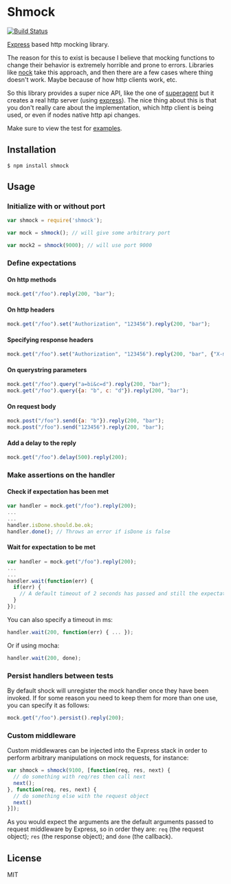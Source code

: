 # Shmock

  [![Build Status](https://travis-ci.org/xetorthio/shmock.png)](https://travis-ci.org/xetorthio/shmock)

  [Express](https://github.com/visionmedia/express) based http mocking library.

  The reason for this to exist is because I believe that mocking functions to change their behavior is extremely horrible and prone to errors. Libraries like [nock](https://github.com/pgte/nock) take this approach, and then there are a few cases where thing doesn't work. Maybe because of how http clients work, etc.

  So this library provides a super nice API, like the one of [superagent](https://github.com/visionmedia/superagent) but it creates a real http server (using [express](https://github.com/visionmedia/express)). The nice thing about this is that you don't really care about the implementation, which http client is being used, or even if nodes native http api changes.

  Make sure to view the test for [examples](https://github.com/xetorthio/shmock/tree/master/test/shmock.js).

## Installation

```
$ npm install shmock
```

## Usage

### Initialize with or without port

```js
var shmock = require('shmock');

var mock = shmock(); // will give some arbitrary port

var mock2 = shmock(9000); // will use port 9000
```

### Define expectations


#### On http methods

```js
mock.get("/foo").reply(200, "bar");
```

#### On http headers

```js
mock.get("/foo").set("Authorization", "123456").reply(200, "bar");
```

#### Specifying response headers

```js
mock.get("/foo").set("Authorization", "123456").reply(200, "bar", {"X-my-header", "My header value"});
```

#### On querystring parameters

```js
mock.get("/foo").query("a=bi&c=d").reply(200, "bar");
mock.get("/foo").query({a: "b", c: "d"}).reply(200, "bar");
```

#### On request body

```js
mock.post("/foo").send({a: "b"}).reply(200, "bar");
mock.post("/foo").send("123456").reply(200, "bar");
```

#### Add a delay to the reply
```js
mock.get("/foo").delay(500).reply(200);
```

### Make assertions on the handler

#### Check if expectation has been met

```js
var handler = mock.get("/foo").reply(200);
...
...
handler.isDone.should.be.ok;
handler.done(); // Throws an error if isDone is false
```

#### Wait for expectation to be met
```js
var handler = mock.get("/foo").reply(200);
...
...
handler.wait(function(err) {
  if(err) {
    // A default timeout of 2 seconds has passed and still the expectation hasn't been bet
  }
});
```

You can also specify a timeout in ms:
```js
handler.wait(200, function(err) { ... });
```
Or if using mocha:
```js
handler.wait(200, done);
```
### Persist handlers between tests

By default shock will unregister the mock handler once they have been invoked. If for some reason you need to keep them for more than one use, you can specify it as follows:

```js
mock.get("/foo").persist().reply(200);
```


### Custom middleware
Custom middlewares can be injected into the Express stack in order to perform arbitrary manipulations on mock requests, for instance:

```javascript
var shmock = shmock(9100, [function(req, res, next) {
  // do something with req/res then call next
  next();
}, function(req, res, next) {
  // do something else with the request object
  next()
}]);
```

As you would expect the arguments are the default arguments passed to request middleware by Express, so in order they are: `req` (the request object); `res` (the response object); and `done` (the callback).

## License

  MIT

